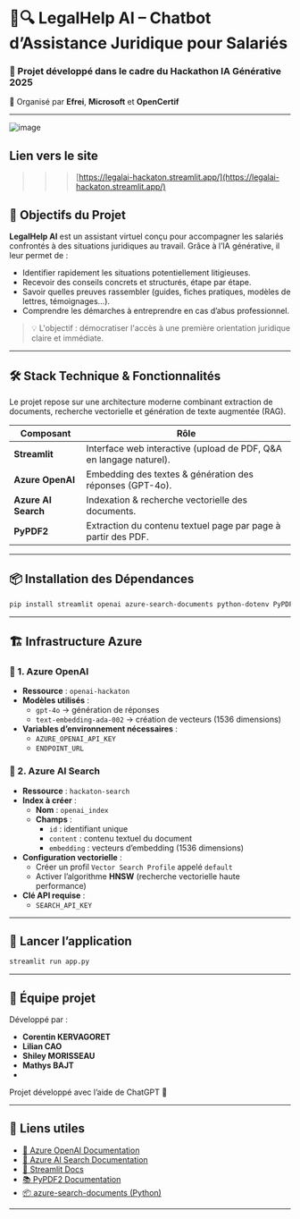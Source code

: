 # 📄🔍 LegalHelp AI – Chatbot d’Assistance Juridique pour Salariés

### 🧠 Projet développé dans le cadre du Hackathon IA Générative 2025  
📍 Organisé par **Efrei**, **Microsoft** et **OpenCertif**

---

![image](https://github.com/user-attachments/assets/6b71bb92-55b1-469f-935f-5a690114e3d1)

## Lien vers le site 

>>> [https://legalai-hackaton.streamlit.app/](https://legalai-hackaton.streamlit.app/)

## 🎯 Objectifs du Projet

**LegalHelp AI** est un assistant virtuel conçu pour accompagner les salariés confrontés à des situations juridiques au travail. Grâce à l’IA générative, il leur permet de :

- Identifier rapidement les situations potentiellement litigieuses.
- Recevoir des conseils concrets et structurés, étape par étape.
- Savoir quelles preuves rassembler (guides, fiches pratiques, modèles de lettres, témoignages…).
- Comprendre les démarches à entreprendre en cas d’abus professionnel.

> 💡 L'objectif : démocratiser l'accès à une première orientation juridique claire et immédiate.

---

## 🛠️ Stack Technique & Fonctionnalités

Le projet repose sur une architecture moderne combinant extraction de documents, recherche vectorielle et génération de texte augmentée (RAG).

| Composant           | Rôle                                                                 |
|---------------------|----------------------------------------------------------------------|
| **Streamlit**       | Interface web interactive (upload de PDF, Q&A en langage naturel).   |
| **Azure OpenAI**    | Embedding des textes & génération des réponses (GPT-4o).             |
| **Azure AI Search** | Indexation & recherche vectorielle des documents.                    |
| **PyPDF2**          | Extraction du contenu textuel page par page à partir des PDF.        |

---

## 📦 Installation des Dépendances

```bash
pip install streamlit openai azure-search-documents python-dotenv PyPDF2
```

---

## 🏗️ Infrastructure Azure

### 🔐 1. Azure OpenAI

- **Ressource** : `openai-hackaton`
- **Modèles utilisés** :
  - `gpt-4o` → génération de réponses
  - `text-embedding-ada-002` → création de vecteurs (1536 dimensions)
- **Variables d’environnement nécessaires** :
  - `AZURE_OPENAI_API_KEY`
  - `ENDPOINT_URL`

### 🔎 2. Azure AI Search

- **Ressource** : `hackaton-search`
- **Index à créer** :
  - **Nom** : `openai_index`
  - **Champs** :
    - `id` : identifiant unique
    - `content` : contenu textuel du document
    - `embedding` : vecteurs d’embedding (1536 dimensions)
- **Configuration vectorielle** :
  - Créer un profil `Vector Search Profile` appelé `default`
  - Activer l’algorithme **HNSW** (recherche vectorielle haute performance)
- **Clé API requise** :
  - `SEARCH_API_KEY`

---

## 🚀 Lancer l’application

```bash
streamlit run app.py
```

---

## 👥 Équipe projet

Développé par :
- **Corentin KERVAGORET**
- **Lilian CAO**
- **Shiley MORISSEAU**
- **Mathys BAJT**  
- 
Projet développé avec l’aide de ChatGPT 🤖

---

## 🔗 Liens utiles

- [📘 Azure OpenAI Documentation](https://learn.microsoft.com/en-us/azure/cognitive-services/openai/)
- [🔎 Azure AI Search Documentation](https://learn.microsoft.com/en-us/azure/search/)
- [📄 Streamlit Docs](https://docs.streamlit.io/)
- [📚 PyPDF2 Documentation](https://pypi.org/project/PyPDF2/)
- [📦 azure-search-documents (Python)](https://pypi.org/project/azure-search-documents/)

---
